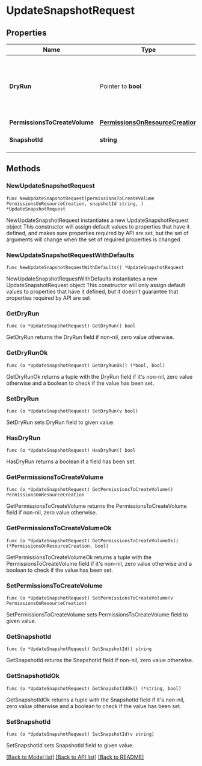 # UpdateSnapshotRequest

## Properties

Name | Type | Description | Notes
------------ | ------------- | ------------- | -------------
**DryRun** | Pointer to **bool** | If &#x60;true&#x60;, checks whether you have the required permissions to perform the action. | [optional] 
**PermissionsToCreateVolume** | [**PermissionsOnResourceCreation**](PermissionsOnResourceCreation.md) |  | 
**SnapshotId** | **string** | The ID of the snapshot. | 

## Methods

### NewUpdateSnapshotRequest

`func NewUpdateSnapshotRequest(permissionsToCreateVolume PermissionsOnResourceCreation, snapshotId string, ) *UpdateSnapshotRequest`

NewUpdateSnapshotRequest instantiates a new UpdateSnapshotRequest object
This constructor will assign default values to properties that have it defined,
and makes sure properties required by API are set, but the set of arguments
will change when the set of required properties is changed

### NewUpdateSnapshotRequestWithDefaults

`func NewUpdateSnapshotRequestWithDefaults() *UpdateSnapshotRequest`

NewUpdateSnapshotRequestWithDefaults instantiates a new UpdateSnapshotRequest object
This constructor will only assign default values to properties that have it defined,
but it doesn't guarantee that properties required by API are set

### GetDryRun

`func (o *UpdateSnapshotRequest) GetDryRun() bool`

GetDryRun returns the DryRun field if non-nil, zero value otherwise.

### GetDryRunOk

`func (o *UpdateSnapshotRequest) GetDryRunOk() (*bool, bool)`

GetDryRunOk returns a tuple with the DryRun field if it's non-nil, zero value otherwise
and a boolean to check if the value has been set.

### SetDryRun

`func (o *UpdateSnapshotRequest) SetDryRun(v bool)`

SetDryRun sets DryRun field to given value.

### HasDryRun

`func (o *UpdateSnapshotRequest) HasDryRun() bool`

HasDryRun returns a boolean if a field has been set.

### GetPermissionsToCreateVolume

`func (o *UpdateSnapshotRequest) GetPermissionsToCreateVolume() PermissionsOnResourceCreation`

GetPermissionsToCreateVolume returns the PermissionsToCreateVolume field if non-nil, zero value otherwise.

### GetPermissionsToCreateVolumeOk

`func (o *UpdateSnapshotRequest) GetPermissionsToCreateVolumeOk() (*PermissionsOnResourceCreation, bool)`

GetPermissionsToCreateVolumeOk returns a tuple with the PermissionsToCreateVolume field if it's non-nil, zero value otherwise
and a boolean to check if the value has been set.

### SetPermissionsToCreateVolume

`func (o *UpdateSnapshotRequest) SetPermissionsToCreateVolume(v PermissionsOnResourceCreation)`

SetPermissionsToCreateVolume sets PermissionsToCreateVolume field to given value.


### GetSnapshotId

`func (o *UpdateSnapshotRequest) GetSnapshotId() string`

GetSnapshotId returns the SnapshotId field if non-nil, zero value otherwise.

### GetSnapshotIdOk

`func (o *UpdateSnapshotRequest) GetSnapshotIdOk() (*string, bool)`

GetSnapshotIdOk returns a tuple with the SnapshotId field if it's non-nil, zero value otherwise
and a boolean to check if the value has been set.

### SetSnapshotId

`func (o *UpdateSnapshotRequest) SetSnapshotId(v string)`

SetSnapshotId sets SnapshotId field to given value.



[[Back to Model list]](../README.md#documentation-for-models) [[Back to API list]](../README.md#documentation-for-api-endpoints) [[Back to README]](../README.md)


